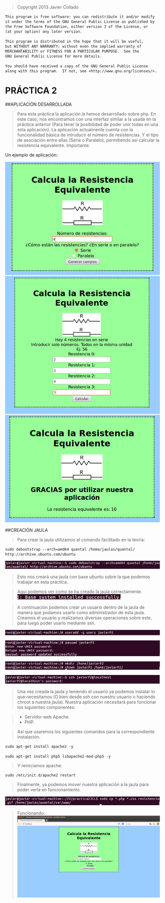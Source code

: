 >Copyright 2013 Javier Collado

	This program is free software: you can redistribute it and/or modify
    it under the terms of the GNU General Public License as published by
    the Free Software Foundation, either version 3 of the License, or
    (at your option) any later version.

    This program is distributed in the hope that it will be useful,
    but WITHOUT ANY WARRANTY; without even the implied warranty of
    MERCHANTABILITY or FITNESS FOR A PARTICULAR PURPOSE.  See the
    GNU General Public License for more details.

    You should have received a copy of the GNU General Public License
    along with this program.  If not, see <http://www.gnu.org/licenses/>. 

PRÁCTICA 2
==========


##APLICACIÓN DESARROLLADA

>Para esta práctica la aplicación la hemos desarrollado sobre php. En este caso, nos encontramos con una interfaz similar a la usada en la práctica anterior (Para tener la posibilidad de poder unir todas en una sola aplicación). La aplicación actualmente cuenta con la funcionalidad básica de introducir el número de resistencias. Y el tipo de asociación entre ellas (Serie o Paralelo), permitiendo así calcular la resistencia equivalente. Importante: 

Un ejemplo de aplicación:  

![resitenciaEq1](https://github.com/javiercollado/practica2JCL/blob/master/ImagenesDocumento/resistenciaEq1.png?raw=true "resitenciaEq1")
![resistenciaEq2](https://github.com/javiercollado/practica2JCL/blob/master/ImagenesDocumento/resistenciaEq2.png?raw=true "resitenciaEq2")
![resistenciaEq3](https://github.com/javiercollado/practica2JCL/blob/master/ImagenesDocumento/resistenciaEq3.png?raw=true "resitenciaEq3")

##CREACIÓN JAULA

>Para crear la jaula utilizamos el comando facilitado en la teoría:  

	sudo debootstrap --arch=amd64 quantal /home/jaulas/quantal/	http://archive.ubuntu.com/ubuntu

![debootstrap](https://github.com/javiercollado/practica2JCL/blob/master/ImagenesDocumento/Crear%20Jaula.png?raw=true "debootstrap")  

>Esto nos creará una jaula con base ubuntu sobre la que podemos trabajar en esta práctica.  

>Aquí podemos ver como se ha creado la jaula correctamente. 
![OK](https://github.com/javiercollado/practica2JCL/blob/master/ImagenesDocumento/instalado%20correctamente.png?raw=true "OK")  

>A continuación podemos crear un usuario dentro de la jaula de manera que podamos usarlo como administrador de esta jaula.
>Creamos el usuario y realizamos diversas operaciones sobre este, para luego poder usarlo mediante ssh.

![user1](https://github.com/javiercollado/practica2JCL/blob/master/ImagenesDocumento/Add%20user%201.png?raw=true "user1")  

![user2](https://github.com/javiercollado/practica2JCL/blob/master/ImagenesDocumento/Add%20user%202.png?raw=true "user2")  

![user3](https://github.com/javiercollado/practica2JCL/blob/master/ImagenesDocumento/Add%20user%203.png?raw=true "user3")  

![user4](https://github.com/javiercollado/practica2JCL/blob/master/ImagenesDocumento/Acceso%20SSH.png?raw=true "user4")  

>Una vez creada la jaula y teniendo el usuario ya podemos instalar lo que necesitamos (O bien desde ssh con nuestro usuario o haciendo chroot a nuestra jaula).
>Nuestra aplicación necesitará para funcionar los siguientes componentes:  

> - Servidor web Apache.  
> - PHP.  


>Así que usaremos los siguientes comandos para la correspondiente instalación.

    sudo apt-get install apache2 -y
    
    sudo apt-get install php5 libapache2-mod-php5 -y

>Y reiniciamos apache:

    sudo /etc/init.d/apache2 restart

>Finalmente, ya podemos mover nuestra aplicación a la jaula para poder verla en funcionamiento.

![Mover](https://github.com/javiercollado/practica2JCL/blob/master/ImagenesDocumento/mover%20aplicacion%20a%20jaula.png?raw=true "mover")  

>Funcionando:  
![Todo OK](https://github.com/javiercollado/practica2JCL/blob/master/ImagenesDocumento/Todo%20OK.png?raw=true)
